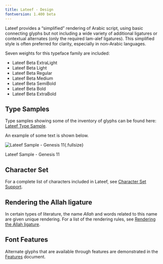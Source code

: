 ```yaml
---
title: Lateef - Design
fontversion: 1.400 beta
---
```


Lateef provides a &#x201c;simplified&#x201d; rendering of Arabic script, using basic connecting glyphs but not including a wide variety of additional ligatures or contextual alternates (only the required lam-alef ligatures). This simplified style is often preferred for clarity, especially in non-Arabic languages.

Seven weights for this typeface family are included:

- Lateef Beta ExtraLight
- Lateef Beta Light
- Lateef Beta Regular
- Lateef Beta Medium
- Lateef Beta SemiBold
- Lateef Beta Bold
- Lateef Beta ExtraBold


## Type Samples

Type samples showing some of the inventory of glyphs can be found here: 
[Lateef Type Sample](sample.md).

An example of some text is shown below. 

![Lateef Sample - Genesis 11](assets/images/LateefGen11_LO.png){.fullsize}
<!-- PRODUCT SITE IMAGE SRC https://software.sil.org/lateef/wp-content/uploads/sites/30/2022/04/LateefGen11_LO.png -->
<figcaption>Lateef Sample - Genesis 11</figcaption>

## Character Set

For a complete list of characters included in Lateef, see [Character Set Support](charset.md).

## Rendering the Allah ligature

In certain types of literature, the name *Allah* and words related to this name are given unique rendering. For a list of the rendering rules, see [Rendering the Allah ligature](allah.md).

## Font Features

Alternate glyphs that are available through features are demonstrated in the [Features](features.md) document. 
